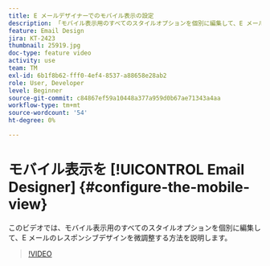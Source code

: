 ```yaml
---
title: E メールデザイナーでのモバイル表示の設定
description: 「モバイル表示用のすべてのスタイルオプションを個別に編集して、E メールのレスポンシブデザインを微調整する方法を説明します。」
feature: Email Design
jira: KT-2423
thumbnail: 25919.jpg
doc-type: feature video
activity: use
team: TM
exl-id: 6b1f8b62-fff0-4ef4-8537-a88658e28ab2
role: User, Developer
level: Beginner
source-git-commit: c84867ef59a10448a377a959d0b67ae71343a4aa
workflow-type: tm+mt
source-wordcount: '54'
ht-degree: 0%

---
```


# モバイル表示を [!UICONTROL Email Designer] {#configure-the-mobile-view}

このビデオでは、モバイル表示用のすべてのスタイルオプションを個別に編集して、E メールのレスポンシブデザインを微調整する方法を説明します。

>[!VIDEO](https://video.tv.adobe.com/v/25919?quality=12&learn=on)

